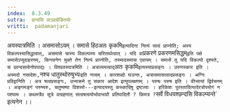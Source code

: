 ```yaml
---
index:  8.3.49
sutra:  छन्दसि वाऽप्राम्रेडितयोः
vritti:  padamanjari
---
```


अयस्पात्रमिति । असमासोऽयम् । समासे हिठअतः कृकमि` इत्यादिना नित्यं सत्वं प्राप्नोति; अस्य विकल्पस्यासिद्धत्वात्, असमासे चास्य विकल्पस्य चरितार्थत्वात् । यदि वा `प्रकरणे प्रकरणमसिद्धम्` इति पक्षे समासेऽप्युदाहरणम्, किन्त्वनेन मुक्ते तेन नित्यं प्राप्नोति, तस्मादसमास एवायम् । समासे तु यदि विकल्पो दृश्यते, स छान्दसत्वेनोपपाद्यः । विश्वतस्पात्रमिति । अत्राव्ययत्वाद् `अतः कृकमि` इत्यस्याप्रसङ्गः । उरुणस्कार इति । अस्मदो नसादेशः, `नश्च धातुस्थोरुषुभ्यः` इति णत्वम् । कारशब्दो घञन्तः, अत्रासमासत्वादप्रसङ्गः ।
अग्निः प्रविद्वानिति । अत्र षत्वप्रसङ्गः, उभ्यक्रमे तु सकार आदेश इत्युपलक्षणम् । परुषः परुष इति । वीप्सायां द्विर्वचनम् । अङ्गमङ्गं परुष्यरु, चतुष्यष्पा विशस्ते---इत्यादयस्तु कस्कादिषु द्रष्टव्याः । हरिकेशः पुरस्तादित्यादेरत्रोपयोगं न पश्यामः । कथमत्रैव सूत्रे वाग्रहणात् सत्वषत्वयोर्भावाभावौ प्रतिपादितौ ? किमत्र ? `सर्वे विधयश्छन्दसि विकल्प्यन्ते` इत्यनेन ।।
